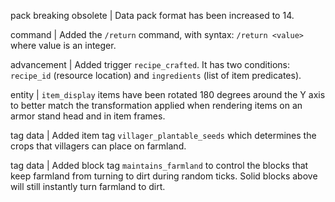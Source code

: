 pack breaking obsolete | Data pack format has been increased to 14.

command | Added the `/return` command, with syntax: `/return <value>` where value is an integer.

advancement | Added trigger `recipe_crafted`. It has two conditions: `recipe_id` (resource location) and `ingredients` (list of item predicates).

entity | `item_display` items have been rotated 180 degrees around the Y axis to better match the transformation applied when rendering items on an armor stand head and in item frames.

tag data | Added item tag `villager_plantable_seeds` which determines the crops that villagers can place on farmland.

tag data | Added block tag `maintains_farmland` to control the blocks that keep farmland from turning to dirt during random ticks. Solid blocks above will still instantly turn farmland to dirt.
